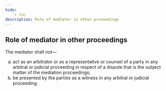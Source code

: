 ```yaml
---
hide:
    - toc
description: Role of mediator in other proceedings
---
```


<style>
    ol.outer-list{
        list-style-type: lower-alpha;
    }
</style>

## Role of mediator in other proceedings

The mediator shall not—
<ol class="outer-list">
    <li> act as an arbitrator or as a representative or counsel of a party in any arbitral or judicial proceeding in respect of a dispute that is the subject matter of the mediation proceedings;</li>
    <li> be presented by the parties as a witness in any arbitral or judicial proceeding.</li>
</ol>
